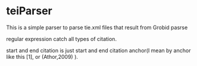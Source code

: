 # teiParser

This is a simple parser to parse tie.xml files that result from Grobid pasrse

regular expression catch all types of citation.

start and end citation is just start and end citation anchor(I mean by anchor like this [1], or (Athor,2009) ).






